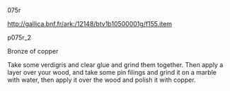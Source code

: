 075r

http://gallica.bnf.fr/ark:/12148/btv1b10500001g/f155.item

p075r_2

Bronze of copper

Take some verdigris and clear glue and grind them together. Then apply a layer over your wood, and take some pin filings and grind it on a marble with water, then apply it over the wood and polish it with copper.
